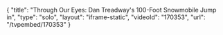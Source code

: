 {
    "title": "Through Our Eyes: Dan Treadway's 100-Foot Snowmobile Jump in",
    "type": "solo",
    "layout": "iframe-static",
    "videoId": "170353",
    "url": "\/tvpembed\/170353"
}